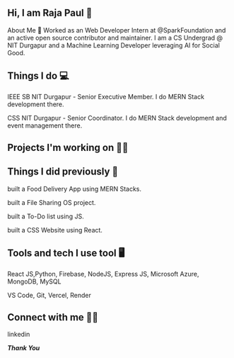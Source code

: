 ## Hi, I am Raja Paul 👋
About Me 🚀
Worked as an Web Developer Intern at @SparkFoundation and an active open source contributor and maintainer. I am a CS Undergrad @ NIT Durgapur and a Machine Learning Developer leveraging AI for Social Good.

## Things I do 💻
IEEE SB NIT Durgapur - Senior Executive Member. I do MERN Stack development there.

CSS NIT Durgapur - Senior Coordinator. I do MERN Stack development and event management there.

## Projects I'm working on 👨‍💻

## Things I did previously 🔎
built a Food Delivery App using MERN Stacks.

built a File Sharing OS project.

built a To-Do list using JS.

built a CSS Website using React.

## Tools and tech I use tool 🖥
React JS,Python, Firebase, NodeJS, Express JS, Microsoft Azure, MongoDB, MySQL

VS Code, Git, Vercel, Render
## Connect with me 👨‍🚀
linkedin 

*****Thank You*****
